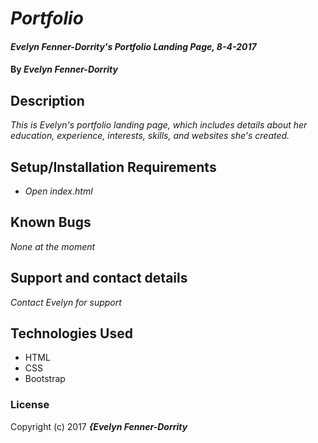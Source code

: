# _Portfolio_

#### _Evelyn Fenner-Dorrity's Portfolio Landing Page, 8-4-2017_

#### By _**Evelyn Fenner-Dorrity**_

## Description

_This is Evelyn's portfolio landing page, which includes details about her education, experience, interests, skills, and websites she's created._

## Setup/Installation Requirements

* _Open index.html_

## Known Bugs

_None at the moment_

## Support and contact details

_Contact Evelyn for support_

## Technologies Used

* HTML
* CSS
* Bootstrap

### License

Copyright (c) 2017 **_{Evelyn Fenner-Dorrity_**
